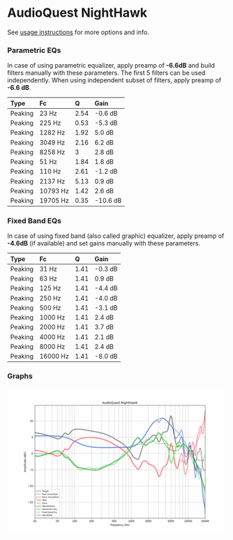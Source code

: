 # AudioQuest NightHawk
See [usage instructions](https://github.com/jaakkopasanen/AutoEq#usage) for more options and info.

### Parametric EQs
In case of using parametric equalizer, apply preamp of **-6.6dB** and build filters manually
with these parameters. The first 5 filters can be used independently.
When using independent subset of filters, apply preamp of **-6.6 dB**.

| Type    | Fc       |    Q | Gain     |
|:--------|:---------|:-----|:---------|
| Peaking | 23 Hz    | 2.54 | -0.6 dB  |
| Peaking | 225 Hz   | 0.53 | -5.3 dB  |
| Peaking | 1282 Hz  | 1.92 | 5.0 dB   |
| Peaking | 3049 Hz  | 2.16 | 6.2 dB   |
| Peaking | 8258 Hz  | 3    | 2.8 dB   |
| Peaking | 51 Hz    | 1.84 | 1.8 dB   |
| Peaking | 110 Hz   | 2.61 | -1.2 dB  |
| Peaking | 2137 Hz  | 5.13 | 0.9 dB   |
| Peaking | 10793 Hz | 1.42 | 2.6 dB   |
| Peaking | 19705 Hz | 0.35 | -10.6 dB |

### Fixed Band EQs
In case of using fixed band (also called graphic) equalizer, apply preamp of **-4.6dB**
(if available) and set gains manually with these parameters.

| Type    | Fc       |    Q | Gain    |
|:--------|:---------|:-----|:--------|
| Peaking | 31 Hz    | 1.41 | -0.3 dB |
| Peaking | 63 Hz    | 1.41 | 0.9 dB  |
| Peaking | 125 Hz   | 1.41 | -4.4 dB |
| Peaking | 250 Hz   | 1.41 | -4.0 dB |
| Peaking | 500 Hz   | 1.41 | -3.1 dB |
| Peaking | 1000 Hz  | 1.41 | 2.4 dB  |
| Peaking | 2000 Hz  | 1.41 | 3.7 dB  |
| Peaking | 4000 Hz  | 1.41 | 2.1 dB  |
| Peaking | 8000 Hz  | 1.41 | 2.4 dB  |
| Peaking | 16000 Hz | 1.41 | -8.0 dB |

### Graphs
![](./AudioQuest%20NightHawk.png)